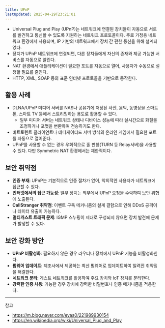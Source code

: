 ```yaml
---
title: UPnP
lastUpdated: 2025-04-29T23:21:01
---
```


- Universal Plug and Play (UPnP)는 네트워크에 연결된 장치들이 자동으로 서로를 발견하고 통신할 수 있도록 지원하는 네트워크 프로토콜이다. 주로 가정용 네트워크 환경에서 사용되며, IP 기반의 네트워크에서 장치 간 편한 통신을 위해 설계되었다.
- 장치가 UPnP 네트워크에 연결되면, 다른 장치들에게 자신의 존재와 제공 가능한 서비스를 자동으로 알린다.
- NAT 환경에서 애플리케이션이 필요한 포트를 자동으로 열어, 사용자가 수동으로 설정할 필요를 줄인다.
- HTTP, XML, SOAP 등의 표준 인터넷 프로토콜을 기반으로 동작한다.

## 활용 사례

- DLNA/UPnP 미디어 서버를 NAS나 공유기에 저장된 사진, 음악, 동영상을 스마트폰, 스마트 TV 등에서 스트리밍하는 용도로 활용할 수 있다.
  - 일부 미디어 서버는 네트워크 상태나 디바이스 성능에 따라 실시간으로 화질을 조정하거나 포맷을 변환하여 전송하기도 한다.
- 비트토렌트 클라이언트나 데디케이티드 서버 방식의 온라인 게임에서 필요한 포트를 자동으로 열어준다.
- UPnP를 사용할 수 없는 경우 우회적으로 홀 펀칭(TURN 등 Relay서버)을 사용할 수 있다. 다만 Symmetric NAT 환경에서는 제한적이다.

## 보안 취약점

- **인증 부재**: UPnP는 기본적으로 인증 절차가 없어, 악의적인 사용자가 네트워크에 접근할 수 있다.
- **인터넷에서의 접근 가능성**: 일부 장치는 외부에서 UPnP 요청을 수락하여 보안 위협에 노출된다.
- **CallStranger 취약점**: 이벤트 구독 메커니즘의 설계 결함으로 인해 DDoS 공격이나 데이터 유출이 가능하다.
- **멀티캐스트 트래픽 문제**: IGMP 스누핑이 제대로 구성되지 않으면 장치 발견에 문제가 발생할 수 있다.

## 보안 강화 방안

- **UPnP 비활성화**: 필요하지 않은 경우 라우터나 장치에서 UPnP 기능을 비활성화한다.
- **펌웨어 업데이트**: 제조사에서 제공하는 최신 펌웨어로 업데이트하여 알려진 취약점을 해결한다.
- **네트워크 분리**: 게스트 네트워크를 활용하여 주요 장치와 IoT 장치를 분리한다.
- **강력한 인증 사용**: 가능한 경우 장치에 강력한 비밀번호나 인증 메커니즘을 적용한다.

---
참고

- <https://m.blog.naver.com/evaa0/221989930154>
- <https://en.wikipedia.org/wiki/Universal_Plug_and_Play>
